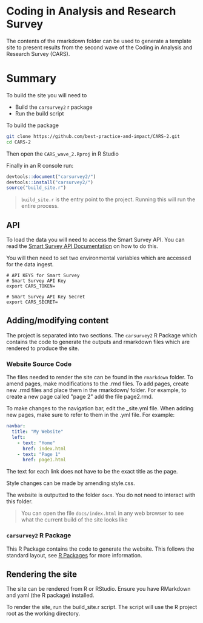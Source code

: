 # Coding in Analysis and Research Survey

The contents of the rmarkdown folder can be used to generate a template site to present results from the second wave of the Coding in Analysis and Research Survey (CARS). 

# Summary
To build the site you will need to 

* Build the `carsurvey2` r package
* Run the build script

To build the package

```bash
git clone https://github.com/best-practice-and-impact/CARS-2.git
cd CARS-2
```
Then open the `CARS_wave_2.Rproj` in R Studio

Finally in an R console run:

```r
devtools::document("carsurvey2/")
devtools::install("carsurvey2/")
source("build_site.r")
```

> `build_site.r` is the entry point to the project. Running this will run the entire process.  

## API
To load the data you will need to access the Smart Survey API. 
You can read the [Smart Survey API Documentation](https://docs.smartsurvey.io/docs) on how to do this.

You will then need to set two environmental variables which are accessed for the data ingest. 

```shell
# API KEYS for Smart Survey
# Smart Survey API Key
export CARS_TOKEN=

# Smart Survey API Key Secret
export CARS_SECRET=
```

## Adding/modifying content

The project is separated into two sections. The `carsurvey2` R Package which contains the code to generate the outputs and rmarkdown files which are rendered to produce the site.

### Website Source Code

The files needed to render the site can be found in the `rmarkdown` folder. To amend pages, make modifications to the .rmd files. To add pages, create new .rmd files and place them in the rmarkdown/ folder. For example, to create a new page called "page 2" add the file page2.rmd. 

To make changes to the navigation bar, edit the _site.yml file. When adding new pages, make sure to refer to them in the .yml file. For example: 

```yaml 
navbar:
  title: "My Website"
  left:
    - text: "Home"
      href: index.html
    - text: "Page 1"
      href: page1.html
```

The text for each link does not have to be the exact title as the page. 

Style changes can be made by amending style.css. 

The website is outputted to the folder `docs`. You do not need to interact with this folder. 

> You can open the file `docs/index.html` in any web browser to see what the current build of the site looks like

### `carsurvey2` R Package

This R Package contains the code to generate the website. This follows the standard layout, see [R Packages](https://r-pkgs.org/) for more information. 



## Rendering the site

The site can be rendered from R or RStudio. Ensure you have RMarkdown and yaml (the R package) installed. 

To render the site, run the build_site.r script. The script will use the R project root as the working directory.
